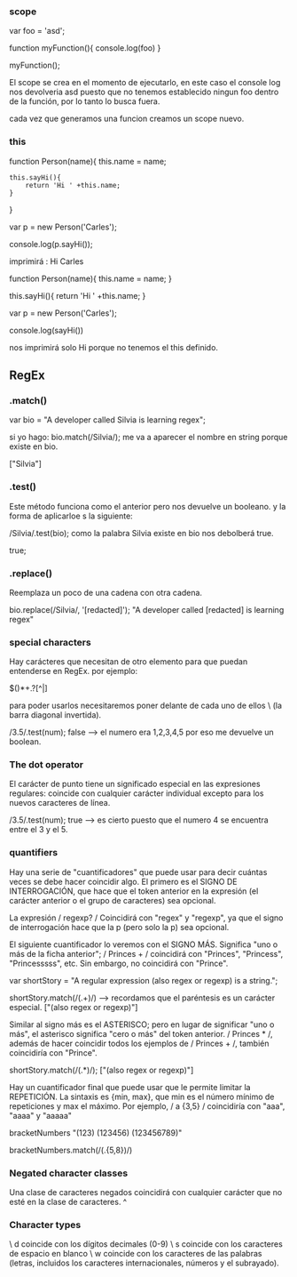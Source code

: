 ### scope

var foo = 'asd';

function myFunction(){
    console.log(foo)
}

myFunction();

El scope se crea en el momento de ejecutarlo, en este caso el console log nos devolveria asd puesto que no tenemos establecido ningun foo dentro de la función, por lo tanto lo busca fuera.

cada vez que generamos una funcion creamos un scope nuevo.

### this

function Person(name){
    this.name = name;

    this.sayHi(){
        return 'Hi ' +this.name;
    }
}

var p = new Person('Carles');

console.log(p.sayHi());

imprimirá : Hi Carles




function Person(name){
    this.name = name;
}

this.sayHi(){
        return 'Hi ' +this.name;
}

var p = new Person('Carles');

console.log(sayHi())

nos imprimirá solo Hi porque no tenemos el this definido. 

## RegEx

### .match()
var bio = "A developer called Silvia is learning regex";

si yo hago:
bio.match(/Silvia/); me va a aparecer el nombre en string porque existe en bio.

["Silvia"]

### .test()
Este método funciona como el anterior pero nos devuelve un booleano. y la forma de aplicarloe s la siguiente:

/Silvia/.test(bio); como la palabra Silvia existe en bio nos debolberá true.

true;

### .replace()
Reemplaza un poco de una cadena con otra cadena.

bio.replace(/Silvia/, '[redacted]');
"A developer called [redacted] is learning regex"

### special characters
Hay carácteres que necesitan de otro elemento para que puedan entenderse en RegEx. por ejemplo: 

$()*+.?[^|]

para poder usarlos necesitaremos poner delante de cada uno de ellos \ (la barra diagonal invertida).

/3\.5/.test(num);
false --> el numero era 1,2,3,4,5 por eso me devuelve un boolean.

### The dot operator
El carácter de punto tiene un significado especial en las expresiones regulares: coincide con cualquier carácter individual excepto para los nuevos caracteres de línea.

/3.5/.test(num);
true --> es cierto puesto que el numero 4 se encuentra entre el 3 y el 5.

### quantifiers
Hay una serie de "cuantificadores" que puede usar para decir cuántas veces se debe hacer coincidir algo. El primero es el SIGNO DE INTERROGACIÓN, que hace que el token anterior en la expresión (el carácter anterior o el grupo de caracteres) sea opcional.

La expresión / regexp? / Coincidirá con "regex" y "regexp", ya que el signo de interrogación hace que la p (pero solo la p) sea opcional.

El siguiente cuantificador lo veremos con el SIGNO MÁS. Significa "uno o más de la ficha anterior"; / Princes + / coincidirá con "Princes", "Princess", "Princesssss", etc. Sin embargo, no coincidirá con "Prince".

var shortStory = "A regular expression (also regex or regexp) is a string.";

shortStory.match(/\(.+\)/) --> recordamos que el paréntesis es un carácter especial.
["(also regex or regexp)"]

Similar al signo más es el ASTERISCO; pero en lugar de significar "uno o más", el asterisco significa "cero o más" del token anterior. / Princes * /, además de hacer coincidir todos los ejemplos de / Princes + /, también coincidiría con "Prince".

shortStory.match(/\(.*\)/);
["(also regex or regexp)"]

Hay un cuantificador final que puede usar que le permite limitar la REPETICIÓN. La sintaxis es {min, max}, que min es el número mínimo de repeticiones y max el máximo. Por ejemplo, / a {3,5} / coincidiría con "aaa", "aaaa" y "aaaaa"

bracketNumbers
"(123) (123456) (123456789)"

bracketNumbers.match(/\(.{5,8}\)/)

### Negated character classes
Una clase de caracteres negados coincidirá con cualquier carácter que no esté en la clase de caracteres. ^

### Character types

\ d coincide con los dígitos decimales (0-9)
\ s coincide con los caracteres de espacio en blanco
\ w coincide con los caracteres de las palabras (letras, incluidos los caracteres internacionales, números y el subrayado).






